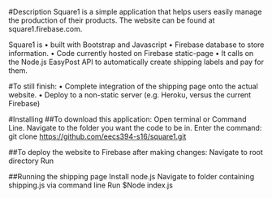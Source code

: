 #Description
Square1 is a simple application that helps users easily manage the production of their products. 
The website can be found at square1.firebase.com.


Square1 is 
	• built with Bootstrap  and Javascript 
	• Firebase database to store information. 
	• Code currently hosted on Firebase static-page
	• It calls on the Node.js EasyPost API to automatically create shipping labels and pay for them. 



#To still finish: 
	• Complete integration of the shipping page onto the actual website. 
	• Deploy to a non-static server (e.g. Heroku, versus the current Firebase)
	

#Installing
##To download this application: 
	Open terminal or Command Line.
	Navigate to the folder you want the code to be in. 
	Enter the command: git clone https://github.com/eecs394-s16/square1.git
	
##To deploy the website to Firebase after making changes: 
	Navigate to root directory
	Run 

##Running the shipping page
	Install node.js
	Navigate to folder containing shipping.js via command line
	Run $Node index.js
	
		
	
